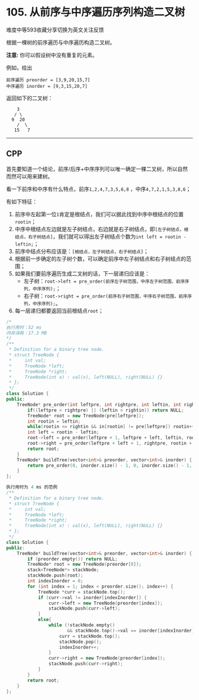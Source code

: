 # 105. 从前序与中序遍历序列构造二叉树

难度中等593收藏分享切换为英文关注反馈

根据一棵树的前序遍历与中序遍历构造二叉树。

**注意:**
你可以假设树中没有重复的元素。

例如，给出

```
前序遍历 preorder = [3,9,20,15,7]
中序遍历 inorder = [9,3,15,20,7]
```

返回如下的二叉树：

```
    3
   / \
  9  20
    /  \
   15   7
```

***

## CPP

首先要知道一个结论，前序/后序+中序序列可以唯一确定一棵二叉树，所以自然而然可以用来建树。

看一下前序和中序有什么特点，前序`1,2,4,7,3,5,6,8` ，中序`4,7,2,1,5,3,8,6`；

有如下特征：

1. 前序中左起第一位`1`肯定是根结点，我们可以据此找到中序中根结点的位置`rootin`；
2. 中序中根结点左边就是左子树结点，右边就是右子树结点，即`[左子树结点，根结点，右子树结点]`，我们就可以得出左子树结点个数为`int left = rootin - leftin;`；
3. 前序中结点分布应该是：`[根结点，左子树结点，右子树结点]`；
4. 根据前一步确定的左子树个数，可以确定前序中左子树结点和右子树结点的范围；
5. 如果我们要前序遍历生成二叉树的话，下一层递归应该是：
   - 左子树：`root->left = pre_order(前序左子树范围，中序左子树范围，前序序列，中序序列);`；
   - 右子树：`root->right = pre_order(前序右子树范围，中序右子树范围，前序序列，中序序列);`。
6. 每一层递归都要返回当前根结点`root`；

```cpp
/*
执行用时：52 ms
内存消耗：17.3 MB
*/
/**
 * Definition for a binary tree node.
 * struct TreeNode {
 *     int val;
 *     TreeNode *left;
 *     TreeNode *right;
 *     TreeNode(int x) : val(x), left(NULL), right(NULL) {}
 * };
 */
class Solution {
public:
    TreeNode* pre_order(int leftpre, int rightpre, int leftin, int rightin, vector<int>& pre, vector<int>& in){
        if((leftpre > rightpre) || (leftin > rightin)) return NULL;
        TreeNode* root = new TreeNode(pre[leftpre]);
        int rootin = leftin;
        while(rootin <= rightin && in[rootin] != pre[leftpre]) rootin++;
        int left = rootin - leftin;
        root->left = pre_order(leftpre + 1, leftpre + left, leftin, rootin - 1, pre, in);
        root->right = pre_order(leftpre + left + 1, rightpre, rootin + 1, rightin, pre, in);
        return root;
    }
    TreeNode* buildTree(vector<int>& preorder, vector<int>& inorder) {
        return pre_order(0, inorder.size() - 1, 0, inorder.size() - 1, preorder, inorder);
    }
};
```



```cpp
执行用时为 4 ms 的范例
/**
 * Definition for a binary tree node.
 * struct TreeNode {
 *     int val;
 *     TreeNode *left;
 *     TreeNode *right;
 *     TreeNode(int x) : val(x), left(NULL), right(NULL) {}
 * };
 */
class Solution {
public:
    TreeNode* buildTree(vector<int>& preorder, vector<int>& inorder) {
        if (preorder.empty()) return NULL;
        TreeNode* root = new TreeNode(preorder[0]);
        stack<TreeNode*> stackNode; 
        stackNode.push(root);
        int indexInorder = 0;
        for (int index = 1; index < preorder.size(); index++) {
            TreeNode *curr = stackNode.top();
            if (curr->val != inorder[indexInorder]) {
                curr->left = new TreeNode(preorder[index]); 
                stackNode.push(curr->left);
            }
            else{
                while (!stackNode.empty()
                       && stackNode.top()->val == inorder[indexInorder]){
                    curr = stackNode.top(); 
                    stackNode.pop();
                    indexInorder++;
                }
                curr->right = new TreeNode(preorder[index]); 
                stackNode.push(curr->right);
            }
        }
        return root;
    }
};
```

